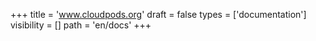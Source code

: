+++
title = 'www.cloudpods.org'
draft = false
types = ['documentation']
visibility = []
path = 'en/docs'
+++
